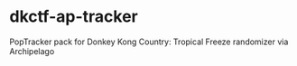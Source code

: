 # dkctf-ap-tracker
PopTracker pack for Donkey Kong Country: Tropical Freeze randomizer via Archipelago
